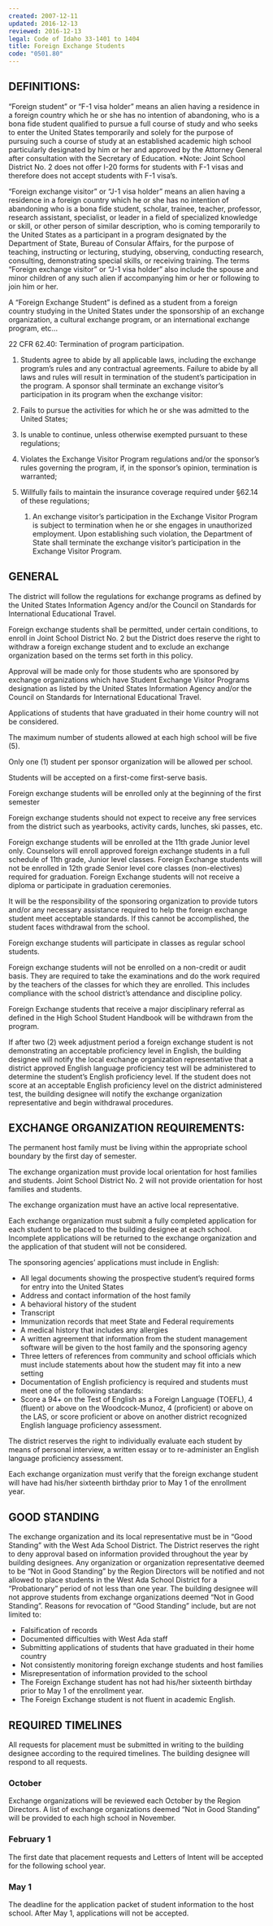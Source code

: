 ```yaml
---
created: 2007-12-11
updated: 2016-12-13
reviewed: 2016-12-13
legal: Code of Idaho 33-1401 to 1404
title: Foreign Exchange Students
code: "0501.80"
---
```


## DEFINITIONS:

“Foreign student” or “F-1 visa holder” means an alien having a residence in a foreign country which he or she has no intention of abandoning, who is a bona fide student qualified to pursue a full course of study and who seeks to enter the United States temporarily and solely for the purpose of pursuing such a course of study at an established academic high school particularly designated by him or her and approved by the Attorney General after consultation with the Secretary of Education. *Note: Joint School District No. 2 does not offer I-20 forms for students with F-1 visas and therefore does not accept students with F-1 visa’s.

“Foreign exchange visitor” or “J-1 visa holder” means an alien having a residence in a foreign country which he or she has no intention of abandoning who is a bona fide student, scholar, trainee, teacher, professor, research assistant, specialist, or leader in a field of specialized knowledge or skill, or other person of similar description, who is coming temporarily to the United States as a participant in a program designated by the Department of State, Bureau of Consular Affairs, for the purpose of teaching, instructing or lecturing, studying, observing, conducting research, consulting, demonstrating special skills, or receiving training. The terms “Foreign exchange visitor” or “J-1 visa holder” also include the spouse and minor children of any such alien if accompanying him or her or following to join him or her.

A “Foreign Exchange Student” is defined as a student from a foreign country studying in the United States under the sponsorship of an exchange organization, a cultural exchange program, or an international exchange program, etc...

22 CFR 62.40: Termination of program participation.

1. Students agree to abide by all applicable laws, including the exchange program’s rules and any contractual
agreements. Failure to abide by all laws and rules will result in termination of the student’s participation in the
program. A sponsor shall terminate an exchange visitor’s participation in its program when the exchange visitor:

1. Fails to pursue the activities for which he or she was admitted to the United States;
1. Is unable to continue, unless otherwise exempted pursuant to these regulations;
1. Violates the Exchange Visitor Program regulations and/or the sponsor’s rules governing the program, if, in the sponsor’s opinion, termination is warranted;
1. Willfully fails to maintain the insurance coverage required under §62.14 of these regulations;
    1. An exchange visitor’s participation in the Exchange Visitor Program is subject to termination when he or she engages in unauthorized employment. Upon establishing such violation, the Department of State shall terminate the exchange visitor’s participation in the Exchange Visitor Program.

## GENERAL

The district will follow the regulations for exchange programs as defined by the United States Information Agency and/or the Council on Standards for International Educational Travel.

Foreign exchange students shall be permitted, under certain conditions, to enroll in Joint School District No. 2 but the District does reserve the right to withdraw a foreign exchange student and to exclude an exchange organization based on the terms set forth in this policy.

Approval will be made only for those students who are sponsored by exchange organizations which have Student Exchange Visitor Programs designation as listed by the United States Information Agency and/or the Council on Standards for International Educational Travel.

Applications of students that have graduated in their home country will not be considered.

The maximum number of students allowed at each high school will be five (5).

Only one (1) student per sponsor organization will be allowed per school.

Students will be accepted on a first-come first-serve basis.

Foreign exchange students will be enrolled only at the beginning of the first semester

Foreign exchange students should not expect to receive any free services from the district such as yearbooks, activity cards, lunches, ski passes, etc.

Foreign exchange students will be enrolled at the 11th grade Junior level only. Counselors will enroll approved foreign exchange students in a full schedule of 11th grade, Junior level classes. Foreign Exchange students will not be enrolled in 12th grade Senior level core classes (non-electives) required for graduation. Foreign Exchange students will not receive a diploma or participate in graduation ceremonies.

It will be the responsibility of the sponsoring organization to provide tutors and/or any necessary assistance required to help the foreign exchange student meet acceptable standards. If this cannot be accomplished, the student faces withdrawal from the school.

Foreign exchange students will participate in classes as regular school students.

Foreign exchange students will not be enrolled on a non-credit or audit basis. They are required to take the examinations and do the work required by the teachers of the classes for which they are enrolled. This includes compliance with the school district’s attendance and discipline policy.

Foreign Exchange students that receive a major disciplinary referral as defined in the High School Student Handbook will be withdrawn from the program.

If after two (2) week adjustment period a foreign exchange student is not demonstrating an acceptable proficiency level in English, the building designee will notify the local exchange organization representative that a district approved English language proficiency test will be administered to determine the student’s English proficiency level. If the student does not score at an acceptable English proficiency level on the district administered test, the building designee will notify the exchange organization representative and begin withdrawal procedures.

## EXCHANGE ORGANIZATION REQUIREMENTS:

The permanent host family must be living within the appropriate school boundary by the first day of semester.

The exchange organization must provide local orientation for host families and students. Joint School District No. 2 will not provide orientation for host families and students.

The exchange organization must have an active local representative.

Each exchange organization must submit a fully completed application for each student to be placed to the building designee at each school. Incomplete applications will be returned to the exchange organization and the application of that student will not be considered.

The sponsoring agencies’ applications must include in English:

- All legal documents showing the prospective student’s required forms for entry into the United States
- Address and contact information of the host family
- A behavioral history of the student
- Transcript
- Immunization records that meet State and Federal requirements
- A medical history that includes any allergies
- A written agreement that information from the student management software will be given to the host family and the sponsoring agency
- Three letters of references from community and school officials which must include statements about how the student may fit into a new setting
- Documentation of English proficiency is required and students must meet one of the following standards:
- Score a 94+ on the Test of English as a Foreign Language (TOEFL), 4 (fluent) or above on the Woodcock-Munoz, 4 (proficient) or above on the LAS, or score proficient or above on another district recognized English language proficiency assessment.

The district reserves the right to individually evaluate each student by means of personal interview, a written essay or to re-administer an English language proficiency assessment.

Each exchange organization must verify that the foreign exchange student will have had his/her sixteenth birthday prior to May 1 of the enrollment year.

## GOOD STANDING

The exchange organization and its local representative must be in “Good Standing” with the West Ada School District. The District reserves the right to deny approval based on information provided throughout the year by building designees. Any organization or organization representative deemed to be “Not in Good Standing” by the Region Directors will be notified and not allowed to place students in the West Ada School District for a “Probationary” period of not less than one year. The building designee will not approve students from exchange organizations deemed “Not in Good Standing”. Reasons for revocation of “Good Standing” include, but are not limited to:

- Falsification of records
- Documented difficulties with West Ada staff
- Submitting applications of students that have graduated in their home country
- Not consistently monitoring foreign exchange students and host families
- Misrepresentation of information provided to the school
- The Foreign Exchange student has not had his/her sixteenth birthday prior to May 1 of the enrollment year.
- The Foreign Exchange student is not fluent in academic English.

## REQUIRED TIMELINES

All requests for placement must be submitted in writing to the building designee according to the required timelines.  The building designee will respond to all requests.

### October
Exchange organizations will be reviewed each October by the Region Directors. A list of exchange organizations deemed “Not in Good Standing” will be provided to each high school in November.

### February 1
The first date that placement requests and Letters of Intent will be accepted for the following school year.

### May 1
The deadline for the application packet of student information to the host school.  After May 1, applications will not be accepted.
